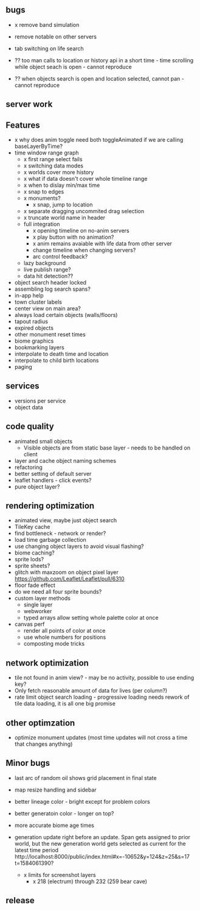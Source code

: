 ## bugs
- x remove band simulation
- remove notable on other servers
- tab switching on life search

- ?? too man calls to location or history api in a short time - time scrolling while object seach is open - cannot reproduce
- ?? when objects search is open and location selected, cannot pan - cannot reproduce

## server work

## Features
- x why does anim toggle need both toggleAnimated if we are calling baseLayerByTime?
- time window range graph
  - x first range select fails
  - x switching data modes
  - x worlds cover more history
  - x what if data doesn't cover whole timeline range
  - x when to dislay min/max time
  - x snap to edges
  - x monuments?
    - x snap, jump to location
  - x separate dragging uncommited drag selection
  - x truncate world name in header
  - full integration
    - x opening timeline on no-anim servers
    - x play button with no animation?
    - x anim remains avaiable with life data from other server
    - change timeline when changing servers?
    - arc control feedback?
  - lazy background
  - live publish range?
  - data hit detection??
- object search header locked
- assembling log search spans?
- in-app help
- town cluster labels
- center view on main area?
- always load certain objects (walls/floors)
- tapout radius
- expired objects
- other monument reset times
- biome graphics
- bookmarking layers
- interpolate to death time and location
- interpolate to child birth locations
- paging

## services
- versions per service
- object data

## code quality
- animated small objects
  - Visible objects are from static base layer - needs to be handled on client
- layer and cache object naming schemes
- refactoring
- better setting of default server
- leaflet handlers - click events?
- pure object layer?


## rendering optimization
- animated view, maybe just object search
- TileKey cache
- find bottleneck - network or render?
- load time garbage collection
- use changing object layers to avoid visual flashing?
- biome caching?
- sprite lods?
- sprite sheets?
- glitch with maxzoom on object pixel layer https://github.com/Leaflet/Leaflet/pull/6310
- floor fade effect
- do we need all four sprite bounds?
- custom layer methods
  - single layer
  - webworker
  - typed arrays allow setting whole palette color at once
- canvas perf
  - render all points of color at once
  - use whole numbers for positions
  - composting mode tricks

## network optimization
- tile not found in anim view? - may be no activity, possible to use ending key?
- Only fetch reasonable amount of data for lives (per column?)
- rate limit object search loading - progressive loading needs rework of tile data loading, it is all one big promise

## other optimzation
- optimize monument updates (most time updates will not cross a time that changes anything)

## Minor bugs
- last arc of random oil shows grid placement in final state
- map resize handling and sidebar
- better lineage color - bright except for problem colors
- better generatoin color - longer on top?
- more accurate biome age times
- generation update right before an update. Span gets assigned to prior world, but the new generation world gets selected as current for the latest time period
  http://localhost:8000/public/index.html#x=-10652&y=124&z=25&s=17
  t=1584061390?

  - x limits for screenshot layers
    - x 218 (electrum) through 232 (259 bear cave)

## release
